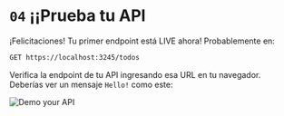 # `04` ¡¡Prueba tu API

¡Felicitaciones! Tu primer endpoint está LIVE ahora! Probablemente en:

```txt
GET https://localhost:3245/todos
```

Verifica la endpoint de tu API ingresando esa URL en tu navegador. Deberías ver un mensaje `Hello!` como este:

![Demo your API](https://github.com/breatheco-de/python-flask-api-tutorial/blob/master/.breathecode/assets/check-live.gif?raw=true)